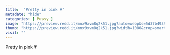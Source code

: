 ```yaml
---
title:  "Pretty in pink 💗"
metadate: "hide"
categories: [ Pussy ]
image: "https://preview.redd.it/mnx9xvm8q2k51.jpg?auto=webp&s=5d37b49391646bbf8dfc3fb4352ce8669ed38760"
thumb: "https://preview.redd.it/mnx9xvm8q2k51.jpg?width=1080&crop=smart&auto=webp&s=0d37e6797935675243bc1b8534fe77ed37f5274c"
visit: ""
---
```

Pretty in pink 💗
